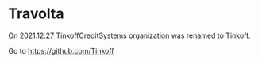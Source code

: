 # Travolta

On 2021.12.27 TinkoffCreditSystems organization was renamed to Tinkoff.

Go to https://github.com/Tinkoff
